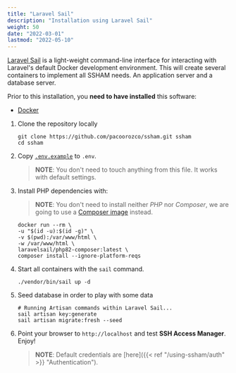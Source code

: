 ```yaml
---
title: "Laravel Sail"
description: "Installation using Laravel Sail"
weight: 50
date: "2022-03-01"
lastmod: "2022-05-10"
---
```


[Laravel Sail](https://laravel.com/docs/9.x/sail) is a light-weight command-line interface for interacting with
Laravel's default Docker development environment. This will create several containers to implement all SSHAM needs. An
application server and a database server.

Prior to this installation, you **need to have installed** this software:

* [Docker](https://www.docker.com/)

1. Clone the repository locally

    ```Shell
    git clone https://github.com/pacoorozco/ssham.git ssham
    cd ssham
    ```

2. Copy [`.env.example`](.env.example) to `.env`.

   > **NOTE**: You don't need to touch anything from this file. It works with default settings.

3. Install PHP dependencies with:

   > **NOTE**: You don't need to install neither _PHP_ nor _Composer_, we are going to use
   a [Composer image](https://hub.docker.com/_/composer/) instead.

    ```Shell
    docker run --rm \                  
    -u "$(id -u):$(id -g)" \
    -v $(pwd):/var/www/html \
    -w /var/www/html \
    laravelsail/php82-composer:latest \
    composer install --ignore-platform-reqs
    ```

4. Start all containers with the `sail` command.

    ```Shell
    ./vendor/bin/sail up -d
    ```

5. Seed database in order to play with some data

    ```Shell
   # Running Artisan commands within Laravel Sail...
   sail artisan key:generate 
   sail artisan migrate:fresh --seed
    ```

1. Point your browser to `http://localhost` and test **SSH Access Manager**. Enjoy!

   > **NOTE**: Default credentials are [here]({{< ref "/using-ssham/auth" >}} "Authentication").
